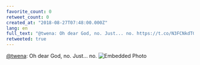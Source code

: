 ```yaml
---
favorite_count: 0
retweet_count: 0
created_at: "2018-08-27T07:48:00.000Z"
lang: en
full_text: "@twena: Oh dear God, no. Just... no. https://t.co/N3FCNkdTG1"
retweeted: true
---
```


[@twena](https://twitter.com/twena): Oh dear God, no. Just... no.
![Embedded Photo](https://twitter-media-coderbyheart.s3.eu-north-1.amazonaws.com/1033984459744399365-DliyPIbW4AADhYO.jpg)
